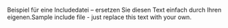 <span data-ttu-id="d42dc-101">Beispiel für eine Includedatei – ersetzen Sie diesen Text einfach durch Ihren eigenen.</span><span class="sxs-lookup"><span data-stu-id="d42dc-101">Sample include file - just replace this text with your own.</span></span>